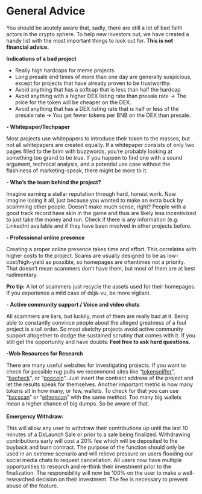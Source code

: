 # General Advice

You should be acutely aware that, sadly, there are still a lot of bad faith actors in the crypto sphere. To help new investors out, we have created a handy list with the most important things to look out for. **This is not financial advice.**

**Indications of a bad project**

* Really high hardcaps for meme projects.
* Long presale end times of more than one day are generally suspicious, except for projects that have already proven to be trustworthy.
* Avoid anything that has a softcap that is less than half the hardcap
* Avoid anything with a higher DEX listing rate than presale rate -> The price for the token will be cheaper on the DEX.
* Avoid anything that has a DEX listing rate that is half or less of the presale rate -> You get fewer tokens per BNB on the DEX than presale.

**- Whitepaper/Techpaper**

Most projects use whitepapers to introduce their token to the masses, but not all whitepapers are created equally. If a whitepaper consists of only two pages filled to the brim with buzzwords, you’re probably looking at something too grand to be true. If you happen to find one with a sound argument, technical analysis, and a potential use case without the flashiness of marketing-speak, there might be more to it.

**- Who’s the team behind the project?**

Imagine earning a stellar reputation through hard, honest work. Now imagine losing it all, just because you wanted to make an extra buck by scamming other people. Doesn’t make much sense, right? People with a good track record have skin in the game and thus are likely less incentivized to just take the money and run. Check if there is any information (e.g. LinkedIn) available and if they have been involved in other projects before.

**- Professional online presence**

Creating a proper online presence takes time and effort. This correlates with higher costs to the project. Scams are usually designed to be as low-cost/high-yield as possible, so homepages are oftentimes not a priority. That doesn’t mean scammers don’t have them, but most of them are at best rudimentary.

**Pro tip:** A lot of scammers just recycle the assets used for their homepages. If you experience a mild case of déjà-vu, be more vigilant.

**- Active community support / Voice and video chats**

All scammers are liars, but luckily, most of them are really bad at it. Being able to constantly convince people about the alleged greatness of a foul project is a tall order. So most sketchy projects avoid active community support altogether to dodge the sustained scrutiny that comes with it. If you still get the opportunity and have doubts: **Feel free to ask hard questions.**

**-Web Resources for Research**

There are many useful websites for investigating projects. If you want to check for possible rug pulls we recommend sites like “[tokensniffer](https://tokensniffer.com/)”, “[bscheck](https://www.bscheck.eu/)”, or “[poocoin](https://poocoin.app/)”. Just insert the contract address of the project and let the results speak for themselves. Another important metric is how many tokens sit in how many, or few, wallets. To check for that you can use “[bscscan](https://bscscan.com/)” or “[etherscan](https://etherscan.io/)” with the same method. Too many big wallets mean a higher chance of big dumps. So be aware of that.\
\
**Emergency Withdraw:**

This will allow any user to withdraw their contributions up until the last 10 minutes of a DxLaunch Sale or prior to a sale being finalized. Withdrawing contributions early will cost a 20% fee which will be deposited to the buyback and burn contract. The purpose of the function should only be used in an extreme scenario and will relieve pressure on users flooding our social media chats to request cancellation. All users now have multiple opportunities to research and re-think their investment prior to the finalization. The responsibility will now be 100% on the user to make a well-researched decision on their investment. The fee is necessary to prevent abuse of the feature.

